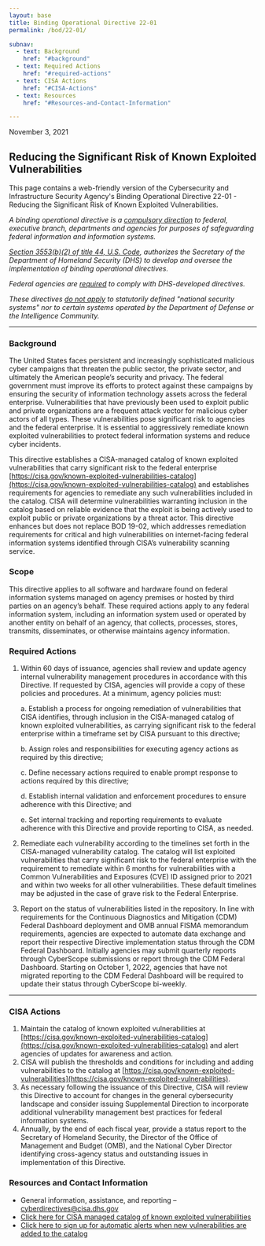 ```yaml
---
layout: base
title: Binding Operational Directive 22-01
permalink: /bod/22-01/

subnav:
  - text: Background
    href: "#background"
  - text: Required Actions
    href: "#required-actions"
  - text: CISA Actions
    href: "#CISA-Actions"
  - text: Resources
    href: "#Resources-and-Contact-Information"

---
```

November 3, 2021
## Reducing the Significant Risk of Known Exploited Vulnerabilities

This page contains a web-friendly version of the Cybersecurity and Infrastructure Security Agency's Binding Operational Directive 22-01 - Reducing the Significant Risk of Known Exploited Vulnerabilities.

*A binding operational directive is a [compulsory direction](https://uscode.house.gov/view.xhtml?req=(title:44%20section:3552%20edition:prelim)%20OR%20(granuleid:USC-prelim-title44-section3552)&f=treesort&edition=prelim&num=0&jumpTo=true) to federal, executive branch, departments and agencies for purposes of safeguarding federal information and information systems.*

*[Section 3553(b)(2) of title 44, U.S. Code](https://uscode.house.gov/view.xhtml?hl=false&edition=prelim&req=granuleid%3AUSC-prelim-title44-section3553&f=treesort&num=0&saved=%7CKHRpdGxlOjQ0IHNlY3Rpb246MzU1MiBlZGl0aW9uOnByZWxpbSkgT1IgKGdyYW51bGVpZDpVU0MtcHJlbGltLXRpdGxlNDQtc2VjdGlvbjM1NTIp%7CdHJlZXNvcnQ%3D%7C%7C0%7Cfalse%7Cprelim), authorizes the Secretary of the Department of Homeland Security (DHS) to develop and oversee the implementation of binding operational directives.*

*Federal agencies are [required](https://uscode.house.gov/view.xhtml?req=(title:44%20section:3554%20edition:prelim)%20OR%20(granuleid:USC-prelim-title44-section3554)&f=treesort&edition=prelim&num=0&jumpTo=true) to comply with DHS-developed directives.*

*These directives [do not apply](https://uscode.house.gov/view.xhtml?req=(title:44%20section:3553%20edition:prelim)%20OR%20(granuleid:USC-prelim-title44-section3553)&f=treesort&edition=prelim&num=0&jumpTo=true) to statutorily defined "national security systems" nor to certain systems operated by the Department of Defense or the Intelligence Community.*
- - -

### Background
The United States faces persistent and increasingly sophisticated malicious cyber campaigns that threaten the public sector, the private sector, and ultimately the American people’s security and privacy. The federal government must improve its efforts to protect against these campaigns by ensuring the security of information technology assets across the federal enterprise. Vulnerabilities that have previously been used to exploit public and private organizations are a frequent attack vector for malicious cyber actors of all types. These vulnerabilities pose significant risk to agencies and the federal enterprise. It is essential to aggressively remediate known exploited vulnerabilities to protect federal information systems and reduce cyber incidents. 

This directive establishes a CISA-managed catalog of known exploited vulnerabilities that carry significant risk to the federal enterprise [https://cisa.gov/known-exploited-vulnerabilities-catalog](https://cisa.gov/known-exploited-vulnerabilities-catalog) and establishes requirements for agencies to remediate any such vulnerabilities included in the catalog. CISA will determine vulnerabilities warranting inclusion in the catalog based on reliable evidence that the exploit is being actively used to exploit public or private organizations by a threat actor. This directive enhances but does not replace BOD 19-02, which addresses remediation requirements for critical and high vulnerabilities on internet-facing federal information systems identified through CISA’s vulnerability scanning service. 

### Scope
This directive applies to all software and hardware found on federal information systems managed on agency premises or hosted by third parties on an agency’s behalf. These required actions apply to any federal information system, including an information system used or operated by another entity on behalf of an agency, that collects, processes, stores, transmits, disseminates, or otherwise maintains agency information.

### Required Actions
1.  Within 60 days of issuance, agencies shall review and update agency internal vulnerability management procedures in accordance with this Directive. If requested by CISA, agencies will provide a copy of these policies and procedures. At a minimum, agency policies must:
    
    a.  Establish a process for ongoing remediation of vulnerabilities that CISA identifies, through inclusion in the CISA-managed catalog of known exploited vulnerabilities, as carrying significant risk to the federal enterprise within a timeframe set by CISA pursuant to this directive;
    
    b. Assign roles and responsibilities for executing agency actions as required by this directive;
    
    c. Define necessary actions required to enable prompt response to actions required by this directive;
    
    d. Establish internal validation and enforcement procedures to ensure adherence with this Directive; and
    
    e. Set internal tracking and reporting requirements to evaluate adherence with this Directive and provide reporting to CISA, as needed.

2.	Remediate each vulnerability according to the timelines set forth in the CISA-managed vulnerability catalog. The catalog will list exploited vulnerabilities that carry significant risk to the federal enterprise with the requirement to remediate within 6 months for vulnerabilities with a Common Vulnerabilities and Exposures (CVE) ID assigned prior to 2021 and within two weeks for all other vulnerabilities. These default timelines may be adjusted in the case of grave risk to the Federal Enterprise.

3.	Report on the status of vulnerabilities listed in the repository. In line with requirements for the Continuous Diagnostics and Mitigation (CDM) Federal Dashboard deployment and OMB annual FISMA memorandum requirements, agencies are expected to automate data exchange and report their respective Directive implementation status through the CDM Federal Dashboard. Initially agencies may submit quarterly reports through CyberScope submissions or report through the CDM Federal Dashboard. Starting on October 1, 2022, agencies that have not migrated reporting to the CDM Federal Dashboard will be required to update their status through CyberScope bi-weekly. 


- - -
### CISA Actions
1.	Maintain the catalog of known exploited vulnerabilities at [https://cisa.gov/known-exploited-vulnerabilities-catalog](https://cisa.gov/known-exploited-vulnerabilities-catalog) and alert agencies of updates for awareness and action. 
2.	CISA will publish the thresholds and conditions for including and adding vulnerabilities to the catalog at [https://cisa.gov/known-exploited-vulnerabilities](https://cisa.gov/known-exploited-vulnerabilities).
3.	As necessary following the issuance of this Directive, CISA will review this Directive to account for changes in the general cybersecurity landscape and consider issuing Supplemental Direction to incorporate additional vulnerability management best practices for federal information systems. 
4.	Annually, by the end of each fiscal year, provide a status report to the Secretary of Homeland Security, the Director of the Office of Management and Budget (OMB), and the National Cyber Director identifying cross-agency status and outstanding issues in implementation of this Directive. 

### Resources and Contact Information

-  General information, assistance, and reporting – <cyberdirectives@cisa.dhs.gov>
-  [Click here for CISA managed catalog of known exploited vulnerabilities](https://cisa.gov/known-exploited-vulnerabilities-catalog) 
-  [Click here to sign up for automatic alerts when new vulnerabilities are added to the catalog](https://cisa.gov/known-exploited-vulnerabilities)
